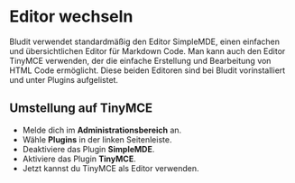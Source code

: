 # Editor wechseln
<!-- Position: 5 -->

Bludit verwendet standardmäßig den Editor SimpleMDE, einen einfachen und übersichtlichen Editor für Markdown Code. Man kann auch den Editor TinyMCE verwenden, der die einfache Erstellung und Bearbeitung von HTML Code ermöglicht.
Diese beiden Editoren sind bei Bludit vorinstalliert und unter Plugins aufgelistet.

## Umstellung auf TinyMCE
- Melde dich im **Administrationsbereich** an.
- Wähle **Plugins** in der linken Seitenleiste.
- Deaktiviere das Plugin **SimpleMDE**.
- Aktiviere das Plugin **TinyMCE**.
- Jetzt kannst du TinyMCE als Editor verwenden.

